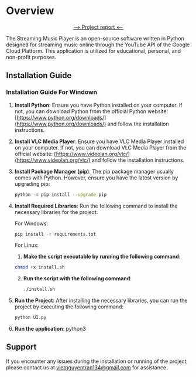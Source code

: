 # Overview
<p align="center"><a href="https://drive.google.com/file/d/1NT0Q_DQfSS3awha7aHJcNGspgYc_7uqw/view?usp=sharing">-->   Project report   <--</a></p>

The Streaming Music Player is an open-source software written in Python designed for streaming music online through the YouTube API of the Google Cloud Platform. 
This application is utilized for educational, personal, and non-profit purposes.

## Installation Guide
### Installation Guide For Windown
1. **Install Python**: Ensure you have Python installed on your computer. If not, you can download Python from the official Python website: [https://www.python.org/downloads/](https://www.python.org/downloads/) and follow the installation instructions.

2. **Install VLC Media Player**: Ensure you have VLC Media Player installed on your computer. If not, you can download VLC Media Player from the official website: [https://www.videolan.org/vlc/](https://www.videolan.org/vlc/) and follow the installation instructions.

3. **Install Package Manager (pip)**: The pip package manager usually comes with Python. However, ensure you have the latest version by upgrading pip:
    ```bash
    python -m pip install --upgrade pip
    ```

4. **Install Required Libraries**: Run the following command to install the necessary libraries for the project:

    For Windows:
    ```bash
    pip install -r requirements.txt
    ```
    
    For Linux:
   1. **Make the script executable by running the following command**: 
   ```bash
   chmod +x install.sh
   ```
   2. **Run the script with the following command**: 
       ```bash
      ./install.sh
      ```

5. **Run the Project**: After installing the necessary libraries, you can run the project by executing the following command:
    ```bash
    python UI.py
    ```

3. **Run the application**: python3 
## Support

If you encounter any issues during the installation or running of the project, please contact us at vietnguyentran134@gmail.com for assistance.
